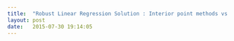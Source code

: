 ```yaml
---
title:  "Robust Linear Regression Solution : Interior point methods vs Subgradient Descent"
layout: post
date:   2015-07-30 19:14:05
---
```

